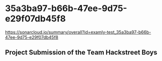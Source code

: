 # 35a3ba97-b66b-47ee-9d75-e29f07db45f8
https://sonarcloud.io/summary/overall?id=examly-test_35a3ba97-b66b-47ee-9d75-e29f07db45f8


## Project Submission of the Team Hackstreet Boys

